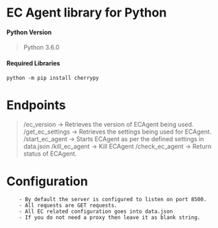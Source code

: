 # EC Agent library for Python
#### Python Version
> Python 3.6.0
#### Required Libraries
```
python -m pip install cherrypy
```
# Endpoints
> /ec_version -> Retrieves the version of ECAgent being used.
> /get_ec_settings -> Retrieves the settings being used for ECAgent. 
> /start_ec_agent -> Starts ECAgent as per the defined settings in data.json
> /kill_ec_agent -> Kill ECAgent
> /check_ec_agent -> Return status of ECAgent. 

# Configuration
		- By default the server is configured to listen on port 8500.
		- All requests are GET requests.
		- All EC related configuration goes into data.json
		- If you do not need a proxy then leave it as blank string. 
	